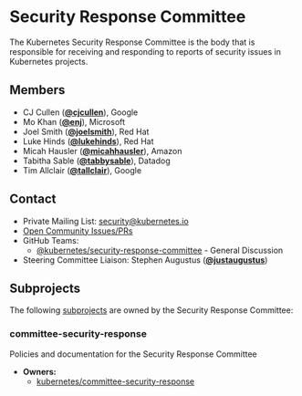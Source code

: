 <!---
This is an autogenerated file!

Please do not edit this file directly, but instead make changes to the
sigs.yaml file in the project root.

To understand how this file is generated, see https://git.k8s.io/community/generator/README.md
--->
# Security Response Committee

The Kubernetes Security Response Committee is the body that is responsible for receiving and responding to reports of security issues in Kubernetes projects.


## Members

* CJ Cullen (**[@cjcullen](https://github.com/cjcullen)**), Google
* Mo Khan (**[@enj](https://github.com/enj)**), Microsoft
* Joel Smith (**[@joelsmith](https://github.com/joelsmith)**), Red Hat
* Luke Hinds (**[@lukehinds](https://github.com/lukehinds)**), Red Hat
* Micah Hausler (**[@micahhausler](https://github.com/micahhausler)**), Amazon
* Tabitha Sable (**[@tabbysable](https://github.com/tabbysable)**), Datadog
* Tim Allclair (**[@tallclair](https://github.com/tallclair)**), Google

## Contact
- Private Mailing List: security@kubernetes.io
- [Open Community Issues/PRs](https://github.com/kubernetes/community/labels/committee%2Fsecurity-response)
- GitHub Teams:
    - [@kubernetes/security-response-committee](https://github.com/orgs/kubernetes/teams/security-response-committee) - General Discussion
- Steering Committee Liaison: Stephen Augustus (**[@justaugustus](https://github.com/justaugustus)**)

## Subprojects

The following [subprojects][subproject-definition] are owned by the Security Response Committee:
### committee-security-response
Policies and documentation for the Security Response Committee
- **Owners:**
  - [kubernetes/committee-security-response](https://github.com/kubernetes/committee-security-response/blob/main/OWNERS)

[subproject-definition]: https://github.com/kubernetes/community/blob/master/governance.md#subprojects
<!-- BEGIN CUSTOM CONTENT -->

<!-- END CUSTOM CONTENT -->
